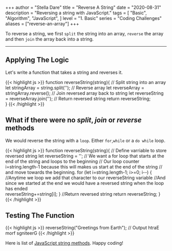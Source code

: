 +++
author = "Stella Dare"
title = "Reverse A String"
date = "2020-08-31"
description = "Reversing a string with JavaScript."
tags = [
    "Basic",
    "Algorithm",
    "JavaScript",
]
level = "1. Basic"
series = "Coding Challenges"
aliases = ["reverse-an-array"]
+++

To reverse a string, we first `split` the string into an array, `reverse` the array and then `join` the array back into a string.
<!--more-->

---
## Applying The Logic
Let's write a function that takes a string and reverses it.

{{< highlight js >}}
function reverseString(string){
    // Split string into an array
    let stringArray = string.split('');
    // Reverse array
    let reverseArray = stringArray.reverse();
    // Join reversed array back to string
    let reverseString = reverseArray.join('');
    // Return reversed string
    return reverseString;   
}
{{< /highlight >}}

## What if there were no *split*, *join* or *reverse* methods
We would reverse the string with a `loop`. Either `for`,`while` or a `do while` loop.

{{< highlight js >}}
function reverseString(string){
    // Define varriable to store reversed string
    let reverseString = '';
    // We want a for loop that starts at the end of the string and loops to the beginning
    // Our loop counter i=string.length-1 because this will makes us start at the end of the string
    // and move towards the beginning. 
    for (let i=string.length-1; i>=0; i--) {
    //Anytime we loop we add that character to our reverseString variable
    //And since we started at the end we would have a reversed string when the loop has ended    
        reverseString+=string[i];
    }
    //Return reversed string
    return reverseString;
}
{{< /highlight >}}

## Testing The Function
{{< highlight js >}}
reverseString("Greetings from Earth");
// Output
htraE morf sgniteerG
{{< /highlight >}}

Here is list of [JavaScript string methods](https://www.w3schools.com/jsref/jsref_obj_string.asp). 
Happy coding!